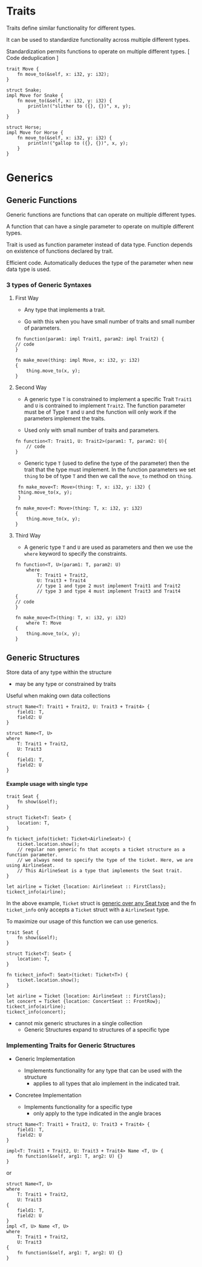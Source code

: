 # Traits

Traits define similar functionality for different types.

It can be used to standardize functionality across multiple different types.

Standardization permits functions to operate on multiple different types. [ Code deduplication ]

```rust, ignore
trait Move {
    fn move_to(&self, x: i32, y: i32);
}

struct Snake;
impl Move for Snake {
    fn move_to(&self, x: i32, y: i32) {
        println!("slither to ({}, {})", x, y);
    }
}

struct Horse;
impl Move for Horse {
    fn move_to(&self, x: i32, y: i32) {
        println!("gallop to ({}, {})", x, y);
    }
}
```

# Generics

## Generic Functions

Generic functions are functions that can operate on multiple different types.

A function that can have a single parameter to operate on multiple different types.

Trait is used as function parameter instead of data type. Function depends on existence of functions declared by trait.

Efficient code. Automatically deduces the type of the parameter when new data type is used.

### 3 types of Generic Syntaxes

1. First Way

   * Any type that implements a trait. 
   
   * Go with this when you have small number of traits and small number of parameters.
    
    ```rust, ignore
    fn function(param1: impl Trait1, param2: impl Trait2) {
    // code
    }
    ```
        
    ```rust, ignore
    fn make_move(thing: impl Move, x: i32, y: i32)
    {
        thing.move_to(x, y);
    }
    ```

2. Second Way

   * A generic type `T` is constrained to implement a specific Trait `Trait1` and `U` is contrained to implement `Trait2`.
   The function parameter must be of Type `T` and `U` and the function will only work if the parameters implement the traits.

   * Used only with small number of traits and parameters.

   ```rust,ignore
   fn function<T: Trait1, U: Trait2>(param1: T, param2: U){
       // code
   }
   ```
   * Generic type `T` (used to define the type of the parameter) then the trait that the type must implement.
     In the function parameters we set `thing` to be of type `T`
     and then we call the `move_to` method on `thing`.

   ```rust, ignore
    fn make_move<T: Move>(thing: T, x: i32, y: i32) {
    thing.move_to(x, y);
    }
    ```

    ```rust, ignore
    fn make_move<T: Move>(thing: T, x: i32, y: i32)
    {
        thing.move_to(x, y);
    }
    ```

3. Third Way

   * A generic type `T` and `U` are used as parameters and then we use the `where` keyword to specify the constraints.
       
   ```rust, ignore
   fn function<T, U>(param1: T, param2: U)
       where
           T: Trait1 + Trait2,
           U: Trait3 + Trait4
           // type 1 and type 2 must implement Trait1 and Trait2
           // type 3 and type 4 must implement Trait3 and Trait4
   {
   // code
   }
   ```

    ```rust, ignore
    fn make_move<T>(thing: T, x: i32, y: i32)
        where T: Move
    {
        thing.move_to(x, y);
    }
    ```  

## Generic Structures

Store data of any type within the structure
 - may be any type or constrained by traits

Useful when making own data collections

```rust, ignore
struct Name<T: Trait1 + Trait2, U: Trait3 + Trait4> {
    field1: T,
    field2: U
}

struct Name<T, U>
where
    T: Trait1 + Trait2,
    U: Trait3
{
    field1: T,
    field2: U
}
```

#### Example usage with single type

```rust, ignore
trait Seat {
    fn show(&self);
}

struct Ticket<T: Seat> {
    location: T,
}

fn tickect_info(ticket: Ticket<AirlineSeat>) {
    ticket.location.show();
    // regular non generic fn that accepts a ticket structure as a function parameter.
    // we always need to specify the type of the ticket. Here, we are using AirlineSeat.
    // This AirlineSeat is a type that implements the Seat trait.
}

let airline = Ticket {location: AirlineSeat :: FirstClass};
tickect_info(airline);
```

In the above example, `Ticket` struct is <u>generic over any Seat type</u> and the fn `ticket_info` only accepts a `Ticket` struct with a `AirlineSeat` type.

To maximize our usage of this function we can use generics.

```rust, ignore
trait Seat {
    fn show(&self);
}

struct Ticket<T: Seat> {
    location: T,
}

fn tickect_info<T: Seat>(ticket: Ticket<T>) {
    ticket.location.show();
}

let airline = Ticket {location: AirlineSeat :: FirstClass};
let concert = Ticket {location: ConcertSeat :: FrontRow};
tickect_info(airline);
tickect_info(concert);
```

- cannot mix generic structures in a single collection
  - Generic Structures expand to structures of a specific type

### Implementing Traits for Generic Structures

- Generic Implementation
  - Implements functionality for any type that can be used with the structure
    - applies to all types that alo implement in the indicated trait.

- Concretee Implementation
  - Implements functionality for a specific type
    - only apply to the type indicated in the angle braces

```rust, ignore
struct Name<T: Trait1 + Trait2, U: Trait3 + Trait4> {
    field1: T,
    field2: U
}

impl<T: Trait1 + Trait2, U: Trait3 + Trait4> Name <T, U> {
    fn function(&self, arg1: T, arg2: U) {}
}
```

or

```rust, ignore
struct Name<T, U>
where
    T: Trait1 + Trait2,
    U: Trait3
{
    field1: T,
    field2: U
}
impl <T, U> Name <T, U>
where
    T: Trait1 + Trait2,
    U: Trait3
{
    fn function(&self, arg1: T, arg2: U) {}
}
```



